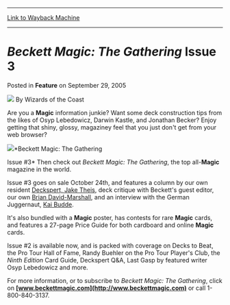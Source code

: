 
---
[Link to Wayback Machine](https://web.archive.org/web/20220128205031/https://magic.wizards.com/en/articles/archive/feature/beckett-magic-gathering-issue-3-2005-09-29)

[_metadata_:wayback_url]:- "https://magic.wizards.com/en/articles/archive/feature/beckett-magic-gathering-issue-3-2005-09-29"
[_metadata_:wayback_raw_url]:- "https://web.archive.org/web/20220128205031id_/https://magic.wizards.com/en/articles/archive/feature/beckett-magic-gathering-issue-3-2005-09-29"
[_metadata_:wayback_capture_timestamp]:- "2022-01-28 20:50:31+00:00"
[_metadata_:description]:- "Are you a Magic information junkie? Want some deck construction tips from the likes of Osyp Lebedowicz, Darwin Kastle, and Jonathan Becker? Enjoy getting that shiny, glossy, magaziney feel that you just don't get from your web browser? Beckett Magic: The Gathering Issue #3 Then check out Beckett Magic: The Gathering, the top all-Magic magazine in the world. Issue #3 goes on"
[_metadata_:generator]:- "Drupal 7 (http://drupal.org)"
---


*Beckett Magic: The Gathering* Issue 3
======================================



 Posted in **Feature**
 on September 29, 2005 






![](https://media.magic.wizards.com/styles/auth_small/public/images/person/wizards_author.jpg)
By Wizards of the Coast












Are you a **Magic** information junkie? Want some deck construction tips from the likes of Osyp Lebedowicz, Darwin Kastle, and Jonathan Becker? Enjoy getting that shiny, glossy, magaziney feel that you just don't get from your web browser?


![](http://archive.wizards.com/global/images/mtgcom_arcana_916_pic1_en.jpg)*Beckett Magic: The Gathering  

 Issue #3*
Then check out *Beckett Magic: The Gathering*, the top all-**Magic** magazine in the world.


Issue #3 goes on sale October 24th, and features a column by our own resident [Deckspert, Jake Theis](http://archive.wizards.com/Magic/Magazine/Article.aspx?x=mtgevent/events/callingallcards), deck critique with Beckett's guest editor, our own [Brian David-Marshall](http://archive.wizards.com/default.asp?x=mtgcom/authorarchive&author=BrianDavid-Marshall), and an interview with the German Juggernaut, [Kai Budde](http://archive.wizards.com/Magic/Magazine/Article.aspx?x=mtgcom/daily/rb42).


It's also bundled with a **Magic** poster, has contests for rare **Magic** cards, and features a 27-page Price Guide for both cardboard and online **Magic** cards.


Issue #2 is available now, and is packed with coverage on Decks to Beat, the Pro Tour Hall of Fame, Randy Buehler on the Pro Tour Player's Club, the *Ninth Edition* Card Guide, Deckspert Q&A, Last Gasp by featured writer Osyp Lebedowicz and more.


For more information, or to subscribe to *Beckett Magic: The Gathering*, click on **[www.beckettmagic.com](http://www.beckettmagic.com)** or call 1-800-840-3137.








